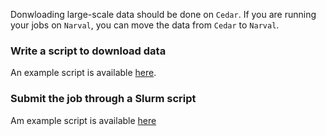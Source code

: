 Donwloading large-scale data should be done on `Cedar`. If you are running your jobs on `Narval`, you can move the data from `Cedar` to `Narval`.

### Write a script to download data
An example script is available [here](../scripts/download.py).

### Submit the job through a Slurm script
Am example script is available [here](../scripts/download.sh)
